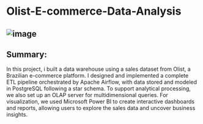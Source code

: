 # **Olist-E-commerce-Data-Analysis**
![image](https://github.com/user-attachments/assets/f90a074e-020a-4ba8-baa4-e24f104abf35)
--  

## **Summary**:  
In this project, i built a data warehouse using a sales dataset from Olist, a Brazilian e-commerce platform. I designed and implemented a complete ETL pipeline orchestrated by Apache Airflow, with data stored and modeled in PostgreSQL following a star schema. To support analytical processing, we also set up an OLAP server for multidimensional queries. For visualization, we used Microsoft Power BI to create interactive dashboards and reports, allowing users to explore the sales data and uncover business insights.
